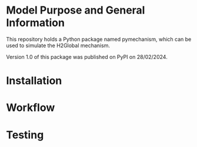 # Model Purpose and General Information

This repository holds a Python package named pymechanism, which can be used to simulate the H2Global mechanism.

Version 1.0 of this package was published on PyPI on 28/02/2024.

# Installation

# Workflow

# Testing
